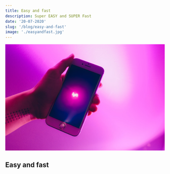 ```yaml
---
title: Easy and fast
description: Super EASY and SUPER Fast
date: '20-07-2020'
slug: '/blog/easy-and-fast'
image: './easyandfast.jpg'
---
```

![Image Alt](./easyandfast.jpg)
## Easy and fast
